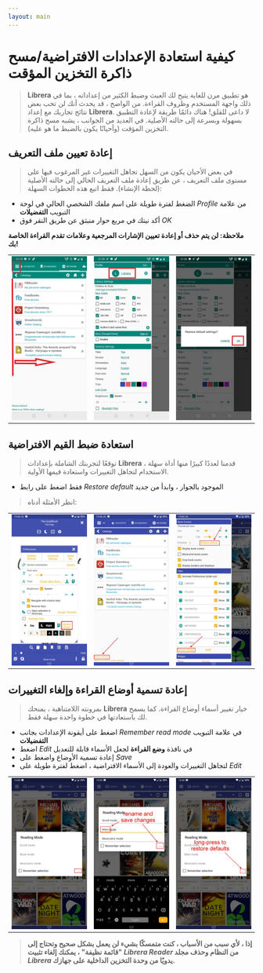 ```yaml
---
layout: main
---
```


# كيفية استعادة الإعدادات الافتراضية/مسح ذاكرة التخزين المؤقت

> **Librera** هو تطبيق مرن للغاية يتيح لك العبث وضبط الكثير من إعداداته ، بما في ذلك واجهة المستخدم وظروف القراءة. من الواضح ، قد يحدث أنك لن تحب بعض نتائج تجاربك مع إعداد **Librera**. لا داعى للقلق! هناك دائمًا طريقة لإعادة التطبيق بسهولة وبسرعة إلى حالته الأصلية. في العديد من الجوانب ، يشبه مسح ذاكرة التخزين المؤقت (وأحيانًا يكون بالضبط ما هو عليه).

## إعادة تعيين ملف التعريف
> في بعض الأحيان يكون من السهل تجاهل التغييرات غير المرغوب فيها على مستوى ملف التعريف ، عن طريق إعادة ملف التعريف الحالي إلى حالته الأصلية (لحظة الإنشاء). فقط اتبع هذه الخطوات السهلة:
* الضغط لفترة طويلة على اسم ملفك الشخصي الحالي في لوحة _Profile_ من علامة التبويب **التفضيلات**
* أكد نيتك في مربع حوار منبثق عن طريق النقر فوق _OK_

**ملاحظة: لن يتم حذف أو إعادة تعيين الإشارات المرجعية وعلامات تقدم القراءة الخاصة بك!**

||||
|-|-|-|
|![](19.jpg)|![](20.jpg)|![](21.jpg)|

## استعادة ضبط القيم الافتراضية
> توقعًا لتجربتك الشاملة بإعدادات **Librera** ، قدمنا لعددًا كبيرًا منها أداة سهلة الاستخدام لتجاهل التغييرات واستعادة قيمها الأولية.
* فقط اضغط على رابط _Restore default_ الموجود بالجوار ، وابدأ من جديد
> انظر الأمثلة أدناه:

||||
|-|-|-|
|![](1.jpg)|![](2.jpg)|![](3.jpg)|

## إعادة تسمية أوضاع القراءة وإلغاء التغييرات
> بمرونته اللامتناهية ، يمنحك **Librera** خيار تغيير أسماء أوضاع القراءة. كما يسمح لك باستعادتها في خطوة واحدة سهلة فقط.
* اضغط على أيقونة الإعدادات بجانب _Remember read mode_ في علامة التبويب **التفضيلات**
* اضغط _Edit_ في نافذة **وضع القراءة** لجعل الأسماء قابلة للتعديل
* إعادة تسمية الأوضاع واضغط على _Save_
* لتجاهل التغييرات والعودة إلى الأسماء الافتراضية ، اضغط لفترة طويلة على _Edit_

||||
|-|-|-|
|![](4.jpg)|![](5.jpg)|![](6.jpg)|

> **إذا ، لأي سبب من الأسباب ، كنت متمسكًا بشيء لن يعمل بشكل صحيح وتحتاج إلى &quot;قائمة نظيفة&quot; ، يمكنك إلغاء تثبيت _Librera Reader_ من النظام وحذف مجلد _Librera_ يدويًا من وحدة التخزين الداخلية على جهازك.**
